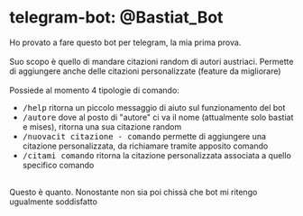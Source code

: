 # telegram-bot: @Bastiat_Bot

Ho provato a fare questo bot per telegram, la mia prima prova.<br/><br/>
Suo scopo è quello di mandare citazioni random di autori austriaci. Permette di aggiungere anche delle citazioni personalizzate (feature da migliorare)<br/><br/>
Possiede al momento 4 tipologie di comando:<br/>
<ul>
  <li><tt>/help</tt> ritorna un piccolo messaggio di aiuto sul funzionamento del bot</li>
  <li><tt>/autore</tt> dove al posto di "autore" ci va il nome (attualmente solo bastiat e mises), ritorna una sua citazione random</li>
  <li><tt>/nuovacit citazione - comando</tt> permette di aggiungere una citazione personalizzata, da richiamare tramite apposito comando</li>
  <li><tt>/citami comando</tt> ritorna la citazione personalizzata associata a quello specifico comando</li>
</ul>
</br>Questo è quanto. Nonostante non sia poi chissà che bot mi ritengo ugualmente soddisfatto
